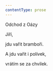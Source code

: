 ```yaml
---
contentType: prose
---
```


<section>

Odchod z Oázy

Jiří,

jdu vařit bramboři.

A jdu vařit i polívek,

vrátím se za chvilek.

</section>
